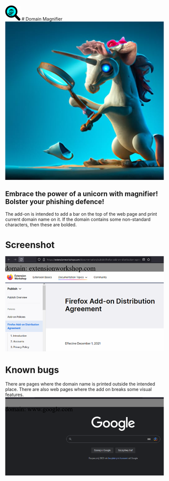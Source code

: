 ![](icons/icon_48.png)  # Domain Magnifier
![](docs/u0QsraKtoheHWlysmZqr--1--pcbm7.jpg)
## Embrace the power of a unicorn with magnifier! Bolster your phishing defence! 

The add-on is intended to add a bar on the top of the web page and print current domain name on it. If the domain contains some non-standard characters,
then these are bolded.

# Screenshot
![](docs/screenshot.png)

# Known bugs
There are pages where the domain name is printed outside the intended place. There are also web pages where the add on breaks some visual features.
![](docs/error.png)

